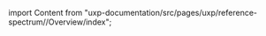 
import Content from "uxp-documentation/src/pages/uxp/reference-spectrum//Overview/index";

<Content query="product=xd"/>
